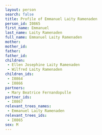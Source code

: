```yaml
---
layout: person
search: false
title: Profile of Emmanuel Laity Ramenaden
person_id: I0865
first_name: Emmanuel
last_name: Laity Ramenaden
full_name: Emmanuel Laity Ramenaden
mother: 
mother_id: 
father: 
father_id: 
children:
 - Ellen Josephine Laity Ramenaden
 - Wilfred Laity Ramenaden
children_ids:
 - I0864
 - I0866
partners:
 - Mary Beatrice Fernandopulle
partner_ids:
 - I0867
relevant_trees_names:
 - Emmanuel Laity Ramenaden
relevant_trees_ids:
 - I0865
sex: M
---
```


